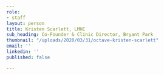 ```yaml
---
role:
- staff
layout: person
title: Kristen Scarlett, LMHC
sub_heading: Co-Founder & Clinic Director, Bryant Park
thumbnail: "/uploads/2020/03/31/octave-kristen-scarlett"
email: ''
linkedin: ''
published: false

---
```

